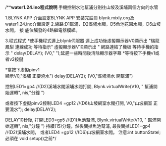 /********water1.24.ino程式說明******
手機控制水池幫浦分別往山坡及溪埔兩個方向的水管

1.BLYNK APP 介面設定BLYNK APP 安裝完註冊 blynk.mixly.org及water1.24.ino介面設定
2.線路:D1幫浦，D2溪埔水閥，D5魚池花園水閥，D6山坡水閥。
接 底位觸發的4路繼電器模組。

3.程式程式
*使手機程式連上blynk伺服器
連上成功後虛擬顯示器V0顯示出
"瑞龍鳳梨 連線成功 等待指示"
虛擬顯示器V10顯示出
" 網路連結了機板  等待手機的指示 "
delay(DELAY);
(V0," ");延遲一些時間後清除顯示器字幕
*等待按下手機v1或者v2按鍵

*當按下虛擬pinv1  
顯示V0,"溪埔 正要澆水")
delay(DELAY2);
(V0,"溪埔澆水 開幫浦")

控制LED1=gp4 //(D2)溪埔水閥溪埔水閥打開,
 Blynk.virtualWrite(V10, " 幫浦開始運轉", nis,"分鐘  ")

或者按下虛擬pinv2控制LED4 =gp12 //(D6)山坡網室水閥打開,
V0,"山坡網室 正要澆水");
delay(DELAY2);


DELAY10秒後,
打開LED3=gp5 //(D1)魚池幫浦,
 Blynk.virtualWrite(V10, " 幫浦開始運轉", nis,"分鐘  ")
持續(15)分鐘，然後關掉魚池幫浦,
最後關掉LED1=gp4 //(D2)溪埔水閥，
或者LED4 =gp12 //(D6)山坡網室水閥。
  注意:int buttonStatel;必須在  void setup()之前*/
